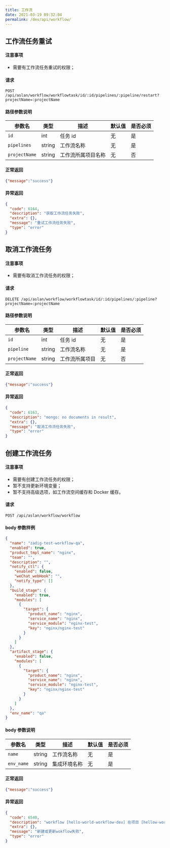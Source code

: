 ```yaml
---
title: 工作流
date: 2021-03-19 09:32:04
permalink: /dev/api/workflow/
---
```


## 工作流任务重试

#### 注意事项

- 需要有工作流任务重试的权限；

#### 请求

```
POST /api/aslan/workflow/workflowtask/id/:id/pipelines/:pipeline/restart?projectName=:projectName
```

#### 路径参数说明

|参数名|类型|描述|默认值|是否必须|
|---|---|---|---|---|
|`id`|int|任务 id|无|是|
|`pipelines`|string|工作流名称|无|是|
|`projectName`|string|工作流所属项目名称|无|否|

#### 正常返回

```json
{"message":"success"}
```

#### 异常返回
```json
{
  "code": 6164,
  "description": "获取工作流任务失败",
  "extra": {},
  "message": "重试工作流任务失败",
  "type": "error"
}
```

## 取消工作流任务

#### 注意事项

- 需要有取消工作流任务的权限；

#### 请求

```
DELETE /api/aslan/workflow/workflowtask/id/:id/pipelines/:pipeline?projectName=:projectName
```

#### 路径参数说明

|参数名|类型|描述|默认值|是否必须|
|---|---|---|---|---|
|`id`|int|任务 id|无|是|
|`pipeline`|string|工作流名称|无|是|
|`projectName`|string|工作流所属项目|无|否|

#### 正常返回

```json
{"message":"success"}
```

#### 异常返回
```json
{
  "code": 6163,
  "description": "mongo: no documents in result",
  "extra": {},
  "message": "取消工作流任务失败",
  "type": "error"
}
```
## 创建工作流任务

#### 注意事项

- 需要有创建工作流任务的权限；
- 暂不支持更新环境变量；
- 暂不支持高级选项，如工作流空间缓存和 Docker 缓存。


#### 请求

```
POST /api/aslan/workflow/workflow
```

#### body 参数样例

```json
{
  "name": "zadig-test-workflow-qa",
  "enabled": true,
  "product_tmpl_name": "nginx",
  "team": "",
  "description": "",
  "notify_ctl": {
    "enabled": false,
    "weChat_webHook": "",
    "notify_type": []
  },
  "build_stage": {
    "enabled": true,
    "modules": [
      {
        "target": {
          "product_name": "nginx",
          "service_name": "nginx",
          "service_module": "nginx-test",
          "key": "nginx/nginx-test"
        }
      }
    ]
  },
  "artifact_stage": {
    "enabled": false,
    "modules": [
      {
        "target": {
          "product_name": "nginx",
          "service_name": "nginx",
          "service_module": "nginx-test",
          "key": "nginx/nginx-test"
        }
      }
    ]
  },
  "env_name": "qa"
}
```

#### body 参数说明

|参数名|类型|描述|默认值|是否必须|
|---|---|---|---|---|
|`name`|string|工作流名称|无|是|
|`env_name`|string|集成环境名称|无|是|

#### 正常返回

```json
{"message":"success"}
```

#### 异常返回

```json
{
  "code": 6540,
  "description": "workflow [hello-world-workflow-dev] 在项目 [hellow-world] 中已经存在!",
  "extra": {},
  "message": "新建或更新wokflow失败",
  "type": "error"
}
```


